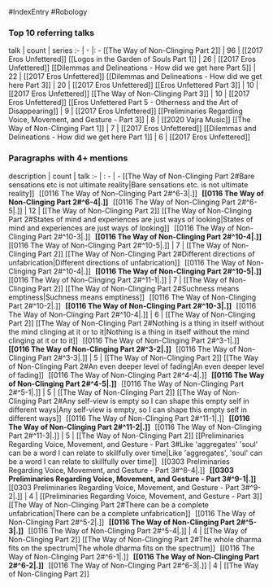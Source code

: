 #IndexEntry #Robology

### Top 10 referring talks
talk | count | series
:- | - |: -
[[The Way of Non-Clinging Part 2]] | 96 | [[2017 Eros Unfettered]]
[[Logos in the Garden of Souls Part 1]] | 26 | [[2017 Eros Unfettered]]
[[Dilemmas and Delineations - How did we get here Part 5]] | 22 | [[2017 Eros Unfettered]]
[[Dilemmas and Delineations - How did we get here Part 3]] | 20 | [[2017 Eros Unfettered]]
[[Eros Unfettered Part 3]] | 10 | [[2017 Eros Unfettered]]
[[The Way of Non-Clinging Part 3]] | 10 | [[2017 Eros Unfettered]]
[[Eros Unfettered Part 5 - Otherness and the Art of Disappearing]] | 9 | [[2017 Eros Unfettered]]
[[Preliminaries Regarding Voice, Movement, and Gesture - Part 3]] | 8 | [[2020 Vajra Music]]
[[The Way of Non-Clinging Part 1]] | 7 | [[2017 Eros Unfettered]]
[[Dilemmas and Delineations - How did we get here Part 1]] | 6 | [[2017 Eros Unfettered]]

### Paragraphs with 4+ mentions
description | count | talk
:- | : - | -
[[The Way of Non-Clinging Part 2#Bare sensations etc is not ultimate reality\|Bare sensations etc. is not ultimate reality]] &nbsp;&nbsp;[[0116 The Way of Non-Clinging Part 2#^6-3\|.]] &nbsp; **[[0116 The Way of Non-Clinging Part 2#^6-4\|.]]** &nbsp; [[0116 The Way of Non-Clinging Part 2#^6-5\|.]] | 12 | [[The Way of Non-Clinging Part 2]]
[[The Way of Non-Clinging Part 2#States of mind and experiences are just ways of looking\|States of mind and experiences are just ways of looking]] &nbsp;&nbsp;[[0116 The Way of Non-Clinging Part 2#^10-3\|.]] &nbsp; **[[0116 The Way of Non-Clinging Part 2#^10-4\|.]]** &nbsp; [[0116 The Way of Non-Clinging Part 2#^10-5\|.]] | 7 | [[The Way of Non-Clinging Part 2]]
[[The Way of Non-Clinging Part 2#Different directions of unfabrication\|Different directions of unfabrication]] &nbsp;&nbsp;[[0116 The Way of Non-Clinging Part 2#^10-4\|.]] &nbsp; **[[0116 The Way of Non-Clinging Part 2#^10-5\|.]]** &nbsp; [[0116 The Way of Non-Clinging Part 2#^11-1\|.]] | 7 | [[The Way of Non-Clinging Part 2]]
[[The Way of Non-Clinging Part 2#Suchness means emptiness\|Suchness means emptiness]] &nbsp;&nbsp;[[0116 The Way of Non-Clinging Part 2#^10-2\|.]] &nbsp; **[[0116 The Way of Non-Clinging Part 2#^10-3\|.]]** &nbsp; [[0116 The Way of Non-Clinging Part 2#^10-4\|.]] | 6 | [[The Way of Non-Clinging Part 2]]
[[The Way of Non-Clinging Part 2#Nothing is a thing in itself without the mind clinging at it or to it\|Nothing is a thing in itself without the mind clinging at it or to it]] &nbsp;&nbsp;[[0116 The Way of Non-Clinging Part 2#^3-1\|.]] &nbsp; **[[0116 The Way of Non-Clinging Part 2#^3-2\|.]]** &nbsp; [[0116 The Way of Non-Clinging Part 2#^3-3\|.]] | 5 | [[The Way of Non-Clinging Part 2]]
[[The Way of Non-Clinging Part 2#An even deeper level of fading\|An even deeper level of fading]] &nbsp;&nbsp;[[0116 The Way of Non-Clinging Part 2#^4-4\|.]] &nbsp; **[[0116 The Way of Non-Clinging Part 2#^4-5\|.]]** &nbsp; [[0116 The Way of Non-Clinging Part 2#^5-1\|.]] | 5 | [[The Way of Non-Clinging Part 2]]
[[The Way of Non-Clinging Part 2#Any self-view is empty so I can shape this empty self in different ways\|Any self-view is empty, so I can shape this empty self in different ways]] &nbsp;&nbsp;[[0116 The Way of Non-Clinging Part 2#^11-1\|.]] &nbsp; **[[0116 The Way of Non-Clinging Part 2#^11-2\|.]]** &nbsp; [[0116 The Way of Non-Clinging Part 2#^11-3\|.]] | 5 | [[The Way of Non-Clinging Part 2]]
[[Preliminaries Regarding Voice, Movement, and Gesture - Part 3#Like 'aggregates' 'soul' can be a word I can relate to skillfully over time\|Like 'aggregates', 'soul' can be a word I can relate to skillfully over time]] &nbsp;&nbsp;[[0303 Preliminaries Regarding Voice, Movement, and Gesture - Part 3#^8-4\|.]] &nbsp; **[[0303 Preliminaries Regarding Voice, Movement, and Gesture - Part 3#^9-1\|.]]** &nbsp; [[0303 Preliminaries Regarding Voice, Movement, and Gesture - Part 3#^9-2\|.]] | 4 | [[Preliminaries Regarding Voice, Movement, and Gesture - Part 3]]
[[The Way of Non-Clinging Part 2#There can be a complete unfabrication\|There can be a complete unfabrication]] &nbsp;&nbsp;[[0116 The Way of Non-Clinging Part 2#^5-2\|.]] &nbsp; **[[0116 The Way of Non-Clinging Part 2#^5-3\|.]]** &nbsp; [[0116 The Way of Non-Clinging Part 2#^5-4\|.]] | 4 | [[The Way of Non-Clinging Part 2]]
[[The Way of Non-Clinging Part 2#The whole dharma fits on the spectrum\|The whole dharma fits on the spectrum]] &nbsp;&nbsp;[[0116 The Way of Non-Clinging Part 2#^6-1\|.]] &nbsp; **[[0116 The Way of Non-Clinging Part 2#^6-2\|.]]** &nbsp; [[0116 The Way of Non-Clinging Part 2#^6-3\|.]] | 4 | [[The Way of Non-Clinging Part 2]]

